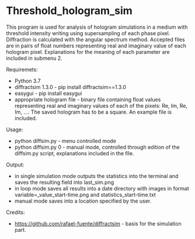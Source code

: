 # Threshold_hologram_sim
This program is used for analysis of hologram simulations in a medium with threshold intensity writing using supersampling of each phase pixel. Diffraction is calculated with the angular spectrum method. Accepted files are in pairs of float numbers representing real and imaginary value of each hologram pixel. Explanations for the meaning of each parameter are included in submenu 2.

Requiremets:
- Python 3.7
- diffractsim 1.3.0 - pip install diffractsim==1.3.0
- easygui - pip install easygui
- appropriate hologram file - binary file containing float values representing real and imaginary values of each of the pixels: Re, Im, Re, Im, .... The saved hologram has to be a square. An example file is included.

Usage:
- python diffsim.py - menu controlled mode
- python diffsim.py 0 - manual mode, controlled through edition of the diffsim.py script, explanations included in the file.

Output:
- in single simulation mode outputs the statistics into the terminal and saves the resulting field into last_sim.png
- in loop mode saves all results into a date directory with images in format variable=_value_start-time.png and statistics_start-time.txt
- manual mode saves into a location specified by the user.

Credits:
- https://github.com/rafael-fuente/diffractsim - basis for the simulation part.
